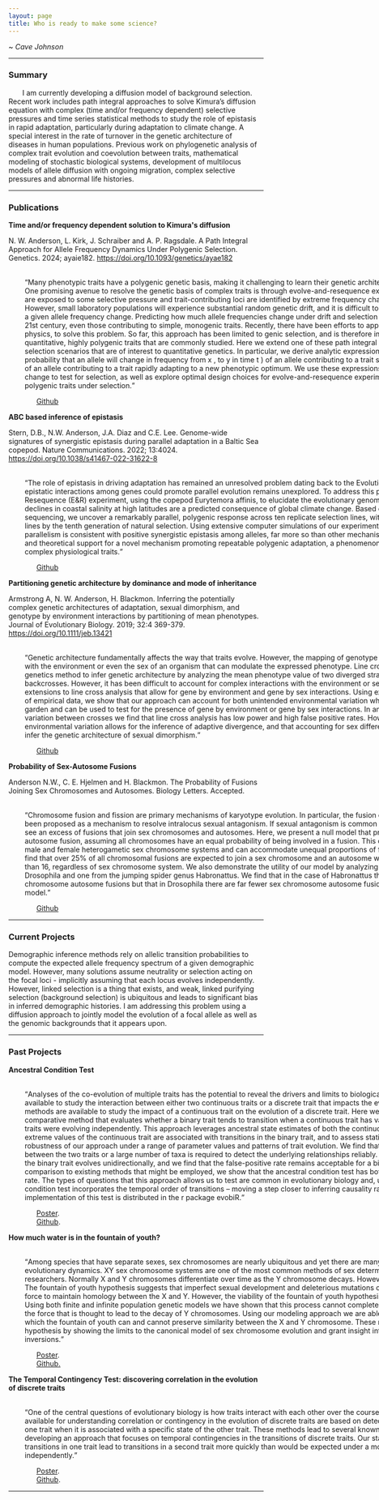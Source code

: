 ```yaml
---
layout: page
title: Who is ready to make some science?
---
```

~ *Cave Johnson*

<hr color = '#fff'> 

### Summary

&nbsp;&nbsp;&nbsp;&nbsp;&nbsp;&nbsp; I am currently developing a diffusion model of background selection. Recent work includes path integral approaches to solve Kimura’s diffusion equation with complex (time and/or frequency dependent) selective pressures and time series statistical methods to study the role of epistasis in rapid adaptation, particularly during adaptation to climate change. A special interest in the rate of turnover in the genetic architecture of diseases in human populations. Previous work on phylogenetic analysis of complex trait evolution and coevolution between traits, mathematical modeling of stochastic biological systems, development of  multilocus models of allele diffusion with ongoing migration, complex selective pressures and abnormal life histories.



<hr color = '#fff'>

### Publications

**Time and/or frequency dependent solution to Kimura's diffusion**

N. W. Anderson, L. Kirk, J. Schraiber and A. P. Ragsdale. A Path Integral Approach for Allele Frequency Dynamics Under Polygenic Selection. Genetics. 2024; ayaie182. <https://doi.org/10.1093/genetics/ayae182>

&nbsp;&nbsp;&nbsp;&nbsp;&nbsp;&nbsp;<q style='display:inline-block; width:1000px; margin-left: 32px'>Many phenotypic traits have a polygenic genetic basis, making it challenging to learn their genetic architectures and predict individual phenotypes. One promising avenue to resolve the genetic basis of complex traits is through evolve-and-resequence experiments, in which laboratory populations are exposed to some selective pressure and trait-contributing loci are identified by extreme frequency changes over the course of the experiment. However, small laboratory populations will experience substantial random genetic drift, and it is difficult to determine whether selection played a roll in a given allele frequency change. Predicting how much allele frequencies change under drift and selection had remained an open problem well into the 21st century, even those contributing to simple, monogenic traits. Recently, there have been efforts to apply the path integral, a method borrowed from physics, to solve this problem. So far, this approach has been limited to genic selection, and is therefore inadequate to capture the complexity of quantitative, highly polygenic traits that are commonly studied. Here we extend one of these path integral methods, the perturbation approximation, to selection scenarios that are of interest to quantitative genetics. In particular, we derive analytic expressions for the transition probability (i.e., the probability that an allele will change in frequency from x , to y in time t ) of an allele contributing to a trait subject to stabilizing selection, as well as that of an allele contributing to a trait rapidly adapting to a new phenotypic optimum. We use these expressions to characterize the use of allele frequency change to test for selection, as well as explore optimal design choices for evolve-and-resequence experiments to uncover the genetic architecture of polygenic traits under selection. 

&nbsp;&nbsp;&nbsp;&nbsp;&nbsp;&nbsp;&nbsp;&nbsp;&nbsp;&nbsp;&nbsp;&nbsp;&nbsp;&nbsp;[Github](https://github.com/NW-Anderson/transition_probs)

**ABC based inference of epistasis**

Stern, D.B., N.W. Anderson, J.A. Diaz and C.E. Lee. Genome-wide signatures of synergistic epistasis during parallel adaptation in a Baltic Sea copepod. Nature Communications. 2022; 13:4024. <https://doi.org/10.1038/s41467-022-31622-8>

&nbsp;&nbsp;&nbsp;&nbsp;&nbsp;&nbsp;<q style='display:inline-block; width:1000px; margin-left: 32px'>The role of epistasis in driving adaptation has remained an unresolved problem dating back to the Evolutionary Synthesis. In particular, whether epistatic interactions among genes could promote parallel evolution remains unexplored. To address this problem, we employ an Evolve and Resequence (E&R) experiment, using the copepod Eurytemora affinis, to elucidate the evolutionary genomic response to rapid salinity decline. Rapid declines in coastal salinity at high latitudes are a predicted consequence of global climate change. Based on time-resolved pooled whole-genome sequencing, we uncover a remarkably parallel, polygenic response across ten replicate selection lines, with 79.4% of selected alleles shared between lines by the tenth generation of natural selection. Using extensive computer simulations of our experiment conditions, we find that this polygenic parallelism is consistent with positive synergistic epistasis among alleles, far more so than other mechanisms tested. Our study provides experimental and theoretical support for a novel mechanism promoting repeatable polygenic adaptation, a phenomenon that may be common for selection on complex physiological traits.

&nbsp;&nbsp;&nbsp;&nbsp;&nbsp;&nbsp;&nbsp;&nbsp;&nbsp;&nbsp;&nbsp;&nbsp;&nbsp;&nbsp;[Github](https://github.com/TheDBStern/Baltic_Lab_Wild)

**Partitioning genetic architecture by dominance and mode of inheritance** 

Armstrong A, N. W. Anderson, H. Blackmon. Inferring the potentially complex genetic architectures of adaptation, sexual dimorphism, and genotype by environment interactions by partitioning of mean phenotypes. Journal of Evolutionary Biology. 2019; 32:4 369-379. <https://doi.org/10.1111/jeb.13421>

&nbsp;&nbsp;&nbsp;&nbsp;&nbsp;&nbsp;<q style='display:inline-block; width:1000px; margin-left: 32px'>Genetic architecture fundamentally affects the way that traits evolve. However, the mapping of genotype to phenotype includes complex interactions with the environment or even the sex of an organism that can modulate the expressed phenotype. Line cross analysis is a powerful quantitative genetics method to infer genetic architecture by analyzing the mean phenotype value of two diverged strains and a series of subsequent crosses and backcrosses. However, it has been difficult to account for complex interactions with the environment or sex within this framework. We have developed extensions to line cross analysis that allow for gene by environment and gene by sex interactions. Using extensive simulations studies and reanalysis of empirical data, we show that our approach can account for both unintended environmental variation when crosses cannot be reared in a common garden and can be used to test for the presence of gene by environment or gene by sex interactions. In analyses that fail to account for environmental variation between crosses we find that line cross analysis has low power and high false positive rates. However, we illustrate that accounting for environmental variation allows for the inference of adaptive divergence, and that accounting for sex differences in phenotypes allows practitioners to infer the genetic architecture of sexual dimorphism.</q> 

&nbsp;&nbsp;&nbsp;&nbsp;&nbsp;&nbsp;&nbsp;&nbsp;&nbsp;&nbsp;&nbsp;&nbsp;&nbsp;&nbsp;[Github](https://github.com/coleoguy/SAGA2)

**Probability of Sex-Autosome Fusions**

Anderson N.W., C. E. Hjelmen and H. Blackmon. The Probability of Fusions Joining Sex Chromosomes and Autosomes. Biology Letters. Accepted.

&nbsp;&nbsp;&nbsp;&nbsp;&nbsp;&nbsp;<q style='display:inline-block; width:1000px; margin-left: 32px'>Chromosome fusion and fission are primary mechanisms of karyotype evolution. In particular, the fusion of a sex chromosome and an autosome has been proposed as a mechanism to resolve intralocus sexual antagonism. If sexual antagonism is common throughout the genome, we should expect to see an excess of fusions that join sex chromosomes and autosomes. Here, we present a null model that provides the probability of a sex chromosome autosome fusion, assuming all chromosomes have an equal probability of being involved in a fusion. This closed-form expression is applicable to both male and female heterogametic sex chromosome systems and can accommodate unequal proportions of fusions originating in males and females. We find that over 25% of all chromosomal fusions are expected to join a sex chromosome and an autosome whenever the diploid autosome count is fewer than 16, regardless of sex chromosome system. We also demonstrate the utility of our model by analyzing two contrasting empirical datasets: one from Drosophila and one from the jumping spider genus Habronattus. We find that in the case of Habronattus there is a significant excess of sex chromosome autosome fusions but that in Drosophila there are far fewer sex chromosome autosome fusions than would be expected under our null model.
 
&nbsp;&nbsp;&nbsp;&nbsp;&nbsp;&nbsp;&nbsp;&nbsp;&nbsp;&nbsp;&nbsp;&nbsp;&nbsp;&nbsp;[Github](https://github.com/coleoguy/Sex-Autosome-Fusion)

<hr color = '#fff'>

### Current Projects

Demographic inference methods rely on allelic transition probabilities to compute the expected allele frequency spectrum of a given demographic model. However, many solutions assume neutrality or selection acting on the focal loci - implicitly assuming that each locus evolves independently. However, linked selection is a thing that exists, and weak, linked purifying selection (background selection) is ubiquitous and leads to significant bias in inferred demographic histories. I am addressing this problem using a diffusion approach to jointly model the evolution of a focal allele as well as the genomic backgrounds that it appears upon.

<hr color = '#fff'> 

### Past Projects

**Ancestral Condition Test**

&nbsp;&nbsp;&nbsp;&nbsp;&nbsp;&nbsp;<q style='display:inline-block; width:1000px; margin-left: 32px'>Analyses of the co-evolution of multiple traits has the potential to reveal the drivers and limits to biological evolution. A variety of methods are available to study the interaction between either two continuous traits or a discrete trait that impacts the evolution of a continuous trait. However, few methods are available to study the impact of a continuous trait on the evolution of a discrete trait. Here we present the ancestral condition test, a new comparative method that evaluates whether a binary trait tends to transition when a continuous trait has values more extreme than expected if both traits were evolving independently. This approach leverages ancestral state estimates of both the continuous and the binary trait to test whether extreme values of the continuous trait are associated with transitions in the binary trait, and to assess statistical significance.  We explore the robustness of our approach under a range of parameter values and patterns of trait evolution. We find that either a relatively strong contingency between the two traits or a large number of taxa is required to detect the underlying relationships reliably. Statistical power of the test is highest when the binary trait evolves unidirectionally, and we find that the false-positive rate remains acceptable for a bidirectionally evolving binary trait. In comparison to existing methods that might be employed, we show that the ancestral condition test has both higher power and a lower false-positive rate. The types of questions that this approach allows us to test are common in evolutionary biology and, unlike existing methods, the ancestral condition test incorporates the temporal order of transitions – moving a step closer to inferring causality rather than merely identifying correlation. An implementation of this test is distributed in the r package evobiR.
 
&nbsp;&nbsp;&nbsp;&nbsp;&nbsp;&nbsp;&nbsp;&nbsp;&nbsp;&nbsp;&nbsp;&nbsp;&nbsp;&nbsp;[Poster](https://drive.google.com/open?id=1xWjilhFZ34JdqAH0Sq6QrtmwTxlXyfsW). <br> 
&nbsp;&nbsp;&nbsp;&nbsp;&nbsp;&nbsp;&nbsp;&nbsp;&nbsp;&nbsp;&nbsp;&nbsp;&nbsp;&nbsp;[Github](https://github.com/NW-Anderson/Ancestral-Condition-Test).

**How much water is in the fountain of youth?** 

&nbsp;&nbsp;&nbsp;&nbsp;&nbsp;&nbsp;<q style='display:inline-block; width:1000px; margin-left: 32px'>Among species that have separate sexes, sex chromosomes are nearly ubiquitous and yet there are many unanswered question with regard to their evolutionary dynamics. XY sex chromosome systems are one of the most common methods of sex determination and have long interested researchers. Normally X and Y chromosomes differentiate over time as the Y chromosome decays. However, not all species experience this Y decay. The fountain of youth hypothesis suggests that imperfect sexual development and deleterious mutations on Y chromosomes may act together as a force to maintain homology between the X and Y. However, the viability of the fountain of youth hypothesis has not been well explored mathematically. Using both finite and infinite population genetic models we have shown that this process cannot completely eliminate sexually antagonistic selection – the force that is thought to lead to the decay of Y chromosomes. Using our modeling approach we are able to determine the parameter space under which the fountain of youth can and cannot preserve similarity between the X and Y chromosome. These results appear to support fountain of youth hypothesis by showing the limits to the canonical model of sex chromosome evolution and grant insight into the fitness effect of sex chromosome inversions.</q>

&nbsp;&nbsp;&nbsp;&nbsp;&nbsp;&nbsp;&nbsp;&nbsp;&nbsp;&nbsp;&nbsp;&nbsp;&nbsp;&nbsp;[Poster](https://drive.google.com/file/d/1z3TgDcqhsfpzkswb43SNzQeYvo4kCNtR/view?usp=sharing). <br> 
&nbsp;&nbsp;&nbsp;&nbsp;&nbsp;&nbsp;&nbsp;&nbsp;&nbsp;&nbsp;&nbsp;&nbsp;&nbsp;&nbsp;[Github.](https://github.com/NW-Anderson/FOY)

**The Temporal Contingency Test: discovering correlation in the evolution of discrete traits**

&nbsp;&nbsp;&nbsp;&nbsp;&nbsp;&nbsp;<q style='display:inline-block; width:1000px; margin-left: 32px'>One of the central questions of evolutionary biology is how traits interact with each other over the course of evolution.  However, most of the methods available for understanding correlation or contingency in the evolution of discrete traits are based on detecting differences in the rate of transitions in one trait when it is associated with a specific state of the other trait.  These methods lead to several known problems.  We solve these problems by developing an approach that focuses on temporal contingencies in the transitions of discrete traits.  Our statistical approach can determine whether transitions in one trait lead to transitions in a second trait more quickly than would be expected under a model where the two traits evolve independently.</q>

&nbsp;&nbsp;&nbsp;&nbsp;&nbsp;&nbsp;&nbsp;&nbsp;&nbsp;&nbsp;&nbsp;&nbsp;&nbsp;&nbsp;[Poster](https://docs.google.com/presentation/d/1pk9tAbmJ4eOlU8Y5A-5d2FPTz_BxWOH-tNLFeFKgdCU/edit?usp=sharing). <br> &nbsp;&nbsp;&nbsp;&nbsp;&nbsp;&nbsp;&nbsp;&nbsp;&nbsp;&nbsp;&nbsp;&nbsp;&nbsp;&nbsp;[Github](https://github.com/NW-Anderson/TempCorr).


<hr color = '#fff'>

